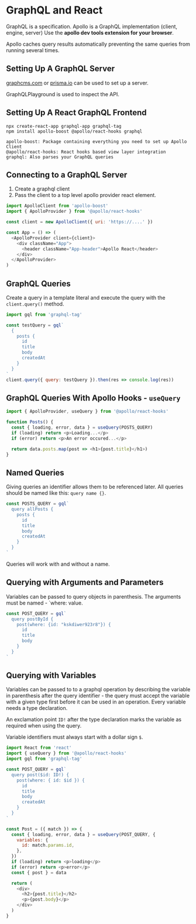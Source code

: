 # GraphQL and React
GraphQL is a specification.
Apollo is a GraphQL implementation (client, engine, server)
Use the **apollo dev tools extension for your browser**.

Apollo caches query results automatically preventing the same queries from 
running several times.


## Setting Up A GraphQL Server
[graphcms.com](https://graphcms.com) or [prisma.io](https://prisma.io) can be 
used to set up a server.

GraphQLPlayground is used to inspect the API.


## Setting Up A React GraphQL Frontend

```
npx create-react-app graphql-app graphql-tag
npm install apollo-boost @apollo/react-hooks graphql

apollo-boost: Package containing everything you need to set up Apollo Client
@apollo/react-hooks: React hooks based view layer integration
graphql: Also parses your GraphQL queries
```

## Connecting to a GraphQL Server
1. Create a graphql client
2. Pass the client to a top level apollo provider react element.

``` javascript
import ApolloClient from 'apollo-boost'
import { ApolloProvider } from '@apollo/react-hooks'

const client = new ApolloClient({ uri: 'https://....' })

const App = () => (
  <ApolloProvider client={client}>
    <div className="App">
      <header className="App-header">Apollo React</header>
    </div>
  </ApolloProvider>
)

```

## GraphQL Queries
Create a query in a template literal and execute the query with the 
`client.query()` method.

``` javascript
import gql from 'graphql-tag'

const testQuery = gql`
  {
    posts {
      id
      title
      body
      createdAt
    }
  }
`
client.query({ query: testQuery }).then(res => console.log(res))
```

## GraphQL Queries With Apollo Hooks - `useQuery`

```javascript
import { ApolloProvider, useQuery } from '@apollo/react-hooks'

function Posts() {
  const { loading, error, data } = useQuery(POSTS_QUERY)
  if (loading) return <p>Loading...</p>
  if (error) return <p>An error occured...</p>

  return data.posts.map(post => <h1>{post.title}</h1>)
}
```

## Named Queries
Giving queries an identifier allows them to be referenced later. All queries
should be named like this: `query name {}`.

``` javascript
const POSTS_QUERY = gql`
  query allPosts {
    posts {
      id
      title
      body
      createdAt
    }
  }
`
```
Queries will work with and without a name.


## Querying with Arguments and Parameters
Variables can be passed to query objects in parenthesis. The arguments must
be named - `where: value.

``` javascript
const POST_QUERY = gql`
  query postById {
    post(where: {id: "kskdiwer923r8"}) {
      id
      title
      body
    }
  }
`
```

## Querying with Variables
Variables can be passed to to a graphql operation by describing the variable in
parenthesis after the query identifier - the query must accept the variable
with a given type first before it can be used in an operation. Every variable
needs a type declaration.

An exclamation point `ID!` after the type declaration marks the variable as
required when using the query.

Variable identifiers must always start with a dollar sign `$`.

``` javascript
import React from 'react'
import { useQuery } from '@apollo/react-hooks'
import gql from 'graphql-tag'

const POST_QUERY = gql`
  query post($id: ID!) {
    post(where: { id: $id }) {
      id
      title
      body
      createdAt
    }
  }
`

const Post = ({ match }) => {
  const { loading, error, data } = useQuery(POST_QUERY, {
    variables: {
      id: match.params.id,
    },
  })
  if (loading) return <p>loading</p>
  if (error) return <p>error</p>
  const { post } = data

  return (
    <div>
      <h2>{post.title}</h2>
      <p>{post.body}</p>
    </div>
  )
}
```